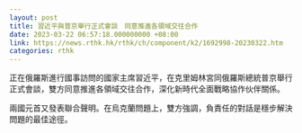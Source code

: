 ```yaml
---
layout: post
title: 習近平與普京舉行正式會談　同意推進各領域交往合作
date: 2023-03-22 06:57:18.000000000 +08:00
link: https://news.rthk.hk/rthk/ch/component/k2/1692998-20230322.htm
categories: rthk
---
```


正在俄羅斯進行國事訪問的國家主席習近平，在克里姆林宮同俄羅斯總統普京舉行正式會談，雙方同意推進各領域交往合作，深化新時代全面戰略協作伙伴關係。

兩國元首又發表聯合聲明。在烏克蘭問題上，雙方強調，負責任的對話是穩步解決問題的最佳途徑。
